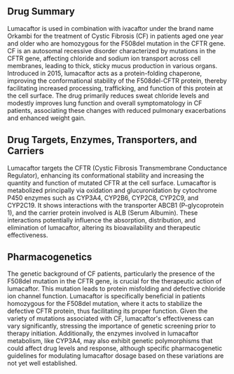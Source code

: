 ## Drug Summary
Lumacaftor is used in combination with ivacaftor under the brand name Orkambi for the treatment of Cystic Fibrosis (CF) in patients aged one year and older who are homozygous for the F508del mutation in the CFTR gene. CF is an autosomal recessive disorder characterized by mutations in the CFTR gene, affecting chloride and sodium ion transport across cell membranes, leading to thick, sticky mucus production in various organs. Introduced in 2015, lumacaftor acts as a protein-folding chaperone, improving the conformational stability of the F508del-CFTR protein, thereby facilitating increased processing, trafficking, and function of this protein at the cell surface. The drug primarily reduces sweat chloride levels and modestly improves lung function and overall symptomatology in CF patients, associating these changes with reduced pulmonary exacerbations and enhanced weight gain.

## Drug Targets, Enzymes, Transporters, and Carriers
Lumacaftor targets the CFTR (Cystic Fibrosis Transmembrane Conductance Regulator), enhancing its conformational stability and increasing the quantity and function of mutated CFTR at the cell surface. Lumacaftor is metabolized principally via oxidation and glucuronidation by cytochrome P450 enzymes such as CYP3A4, CYP2B6, CYP2C8, CYP2C9, and CYP2C19. It shows interactions with the transporter ABCB1 (P-glycoprotein 1), and the carrier protein involved is ALB (Serum Albumin). These interactions potentially influence the absorption, distribution, and elimination of lumacaftor, altering its bioavailability and therapeutic effectiveness.

## Pharmacogenetics
The genetic background of CF patients, particularly the presence of the F508del mutation in the CFTR gene, is crucial for the therapeutic action of lumacaftor. This mutation leads to protein misfolding and defective chloride ion channel function. Lumacaftor is specifically beneficial in patients homozygous for the F508del mutation, where it acts to stabilize the defective CFTR protein, thus facilitating its proper function. Given the variety of mutations associated with CF, lumacaftor's effectiveness can vary significantly, stressing the importance of genetic screening prior to therapy initiation. Additionally, the enzymes involved in lumacaftor metabolism, like CYP3A4, may also exhibit genetic polymorphisms that could affect drug levels and response, although specific pharmacogenetic guidelines for modulating lumacaftor dosage based on these variations are not yet well established.